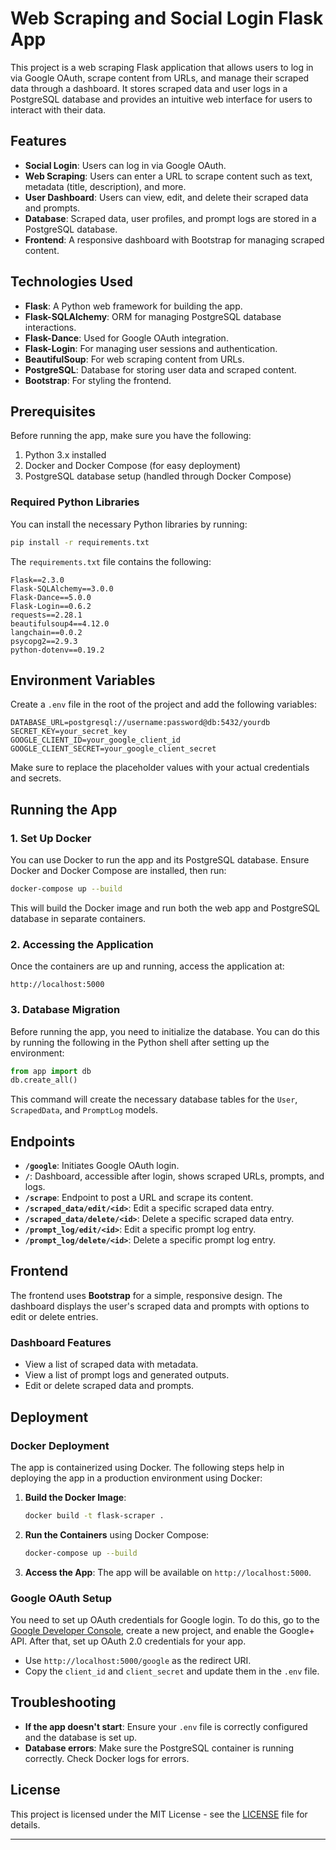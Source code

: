 
# Web Scraping and Social Login Flask App

This project is a web scraping Flask application that allows users to log in via Google OAuth, scrape content from URLs, and manage their scraped data through a dashboard. It stores scraped data and user logs in a PostgreSQL database and provides an intuitive web interface for users to interact with their data.

## Features

- **Social Login**: Users can log in via Google OAuth.
- **Web Scraping**: Users can enter a URL to scrape content such as text, metadata (title, description), and more.
- **User Dashboard**: Users can view, edit, and delete their scraped data and prompts.
- **Database**: Scraped data, user profiles, and prompt logs are stored in a PostgreSQL database.
- **Frontend**: A responsive dashboard with Bootstrap for managing scraped content.

## Technologies Used

- **Flask**: A Python web framework for building the app.
- **Flask-SQLAlchemy**: ORM for managing PostgreSQL database interactions.
- **Flask-Dance**: Used for Google OAuth integration.
- **Flask-Login**: For managing user sessions and authentication.
- **BeautifulSoup**: For web scraping content from URLs.
- **PostgreSQL**: Database for storing user data and scraped content.
- **Bootstrap**: For styling the frontend.

## Prerequisites

Before running the app, make sure you have the following:

1. Python 3.x installed
2. Docker and Docker Compose (for easy deployment)
3. PostgreSQL database setup (handled through Docker Compose)

### Required Python Libraries

You can install the necessary Python libraries by running:

```bash
pip install -r requirements.txt
```

The `requirements.txt` file contains the following:

```
Flask==2.3.0
Flask-SQLAlchemy==3.0.0
Flask-Dance==5.0.0
Flask-Login==0.6.2
requests==2.28.1
beautifulsoup4==4.12.0
langchain==0.0.2
psycopg2==2.9.3
python-dotenv==0.19.2
```

## Environment Variables

Create a `.env` file in the root of the project and add the following variables:

```
DATABASE_URL=postgresql://username:password@db:5432/yourdb
SECRET_KEY=your_secret_key
GOOGLE_CLIENT_ID=your_google_client_id
GOOGLE_CLIENT_SECRET=your_google_client_secret
```

Make sure to replace the placeholder values with your actual credentials and secrets.

## Running the App

### 1. **Set Up Docker**

You can use Docker to run the app and its PostgreSQL database. Ensure Docker and Docker Compose are installed, then run:

```bash
docker-compose up --build
```

This will build the Docker image and run both the web app and PostgreSQL database in separate containers.

### 2. **Accessing the Application**

Once the containers are up and running, access the application at:

```
http://localhost:5000
```

### 3. **Database Migration**

Before running the app, you need to initialize the database. You can do this by running the following in the Python shell after setting up the environment:

```python
from app import db
db.create_all()
```

This command will create the necessary database tables for the `User`, `ScrapedData`, and `PromptLog` models.

## Endpoints

- **`/google`**: Initiates Google OAuth login.
- **`/`**: Dashboard, accessible after login, shows scraped URLs, prompts, and logs.
- **`/scrape`**: Endpoint to post a URL and scrape its content.
- **`/scraped_data/edit/<id>`**: Edit a specific scraped data entry.
- **`/scraped_data/delete/<id>`**: Delete a specific scraped data entry.
- **`/prompt_log/edit/<id>`**: Edit a specific prompt log entry.
- **`/prompt_log/delete/<id>`**: Delete a specific prompt log entry.

## Frontend

The frontend uses **Bootstrap** for a simple, responsive design. The dashboard displays the user's scraped data and prompts with options to edit or delete entries.

### Dashboard Features

- View a list of scraped data with metadata.
- View a list of prompt logs and generated outputs.
- Edit or delete scraped data and prompts.

## Deployment

### Docker Deployment

The app is containerized using Docker. The following steps help in deploying the app in a production environment using Docker:

1. **Build the Docker Image**:
    ```bash
    docker build -t flask-scraper .
    ```

2. **Run the Containers** using Docker Compose:
    ```bash
    docker-compose up --build
    ```

3. **Access the App**: The app will be available on `http://localhost:5000`.

### Google OAuth Setup

You need to set up OAuth credentials for Google login. To do this, go to the [Google Developer Console](https://console.developers.google.com/), create a new project, and enable the Google+ API. After that, set up OAuth 2.0 credentials for your app.

- Use `http://localhost:5000/google` as the redirect URI.
- Copy the `client_id` and `client_secret` and update them in the `.env` file.

## Troubleshooting

- **If the app doesn't start**: Ensure your `.env` file is correctly configured and the database is set up.
- **Database errors**: Make sure the PostgreSQL container is running correctly. Check Docker logs for errors.

## License

This project is licensed under the MIT License - see the [LICENSE](LICENSE) file for details.

---


